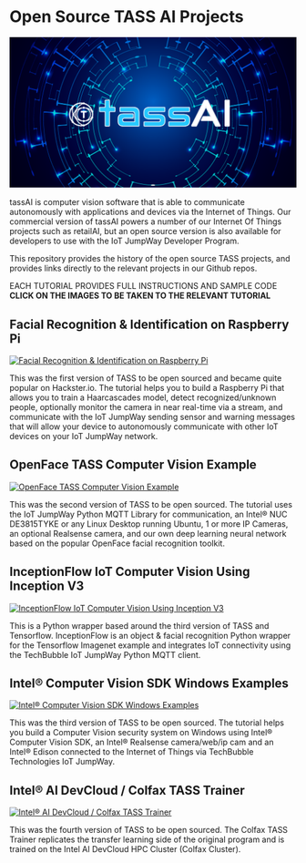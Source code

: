 # Open Source TASS AI Projects

![Open Source TASS AI Projects](images/tass-ai.png)

tassAI is computer vision software that is able to communicate autonomously with applications and devices via the Internet of Things. Our commercial version of tassAI powers a number of our Internet Of Things projects such as retailAI, but an open source version is also available for developers to use with the IoT JumpWay Developer Program.

This repository provides the history of the open source TASS projects, and provides links directly to the relevant projects in our Github repos.

EACH TUTORIAL PROVIDES FULL INSTRUCTIONS AND SAMPLE CODE
**CLICK ON THE IMAGES TO BE TAKEN TO THE RELEVANT TUTORIAL**

## Facial Recognition & Identification on Raspberry Pi

[![Facial Recognition & Identification on Raspberry Pi](https://github.com/TechBubbleTechnologies/IoT-JumpWay-RPI-Examples/raw/master/images/Computer-Vision/Raspberry-Pi-Computer-Vision-Example.png)](https://github.com/TechBubbleTechnologies/IoT-JumpWay-RPI-Examples/tree/master/Computer-Vision/Python)

This was the first version of TASS to be open sourced and became quite popular on Hackster.io. The tutorial helps you to build a Raspberry Pi that allows you to train a Haarcascades model, detect recognized/unknown people, optionally monitor the camera in near real-time via a stream, and communicate with the IoT JumpWay sending sensor and warning messages that will allow your device to autonomously communicate with other IoT devices on your IoT JumpWay network.



## OpenFace TASS Computer Vision Example

[![OpenFace TASS Computer Vision Example](https://github.com/TechBubbleTechnologies/IoT-JumpWay-Intel-Examples/raw/master/images/NUC-DE3815TYKE/Computer-Vision/OpenFace/Intel-NUC-DE3815TYKE-CV.png)](https://github.com/TechBubbleTechnologies/IoT-JumpWay-Intel-Examples/tree/master/Intel-Nuc/DE3815TYKE/Computer-Vision/Python/OpenFace)

This was the second version of TASS to be open sourced. The tutorial uses the IoT JumpWay Python MQTT Library for communication, an Intel® NUC DE3815TYKE or any Linux Desktop running Ubuntu, 1 or more IP Cameras, an optional Realsense camera, and our own deep learning neural network based on the popular OpenFace facial recognition toolkit.



## InceptionFlow IoT Computer Vision Using Inception V3

[![InceptionFlow IoT Computer Vision Using Inception V3](https://github.com/TechBubbleTechnologies/InceptionFlow/raw/master/images/main/InceptionFlow.png)](https://github.com/TechBubbleTechnologies/InceptionFlow)

This is a Python wrapper based around the third version of TASS and Tensorflow. InceptionFlow is an object & facial recognition Python wrapper for the Tensorflow Imagenet example and integrates IoT connectivity using the TechBubble IoT JumpWay Python MQTT client.



## Intel® Computer Vision SDK Windows Examples

[![Intel® Computer Vision SDK Windows Examples](https://github.com/TechBubbleTechnologies/IoT-JumpWay-Intel-Examples/raw/master/Intel-Computer-Vision-SDK/TASS-PVL/Windows/images/Intel-Computer-Vision-Windows.png)](https://github.com/TechBubbleTechnologies/IoT-JumpWay-Intel-Examples/tree/master/Intel-Computer-Vision-SDK/TASS-PVL/Windows)

This was the third version of TASS to be open sourced. The tutorial helps you build a Computer Vision security system on Windows using Intel® Computer Vision SDK, an Intel® Realsense camera/web/ip cam and an Intel® Edison connected to the Internet of Things via TechBubble Technologies IoT JumpWay.



## Intel® AI DevCloud / Colfax TASS Trainer

[![Intel® AI DevCloud / Colfax TASS Trainer](https://github.com/TechBubbleTechnologies/IoT-JumpWay-Intel-Examples/raw/master/Intel-Colfax/images/tass-trainer.jpg)](https://github.com/TechBubbleTechnologies/IoT-JumpWay-Intel-Examples/tree/master/Intel-Colfax/Tass-Trainer)

This was the fourth version of TASS to be open sourced. The Colfax TASS Trainer replicates the transfer learning side of the original program and is trained on the Intel  AI DevCloud HPC Cluster (Colfax Cluster).


 